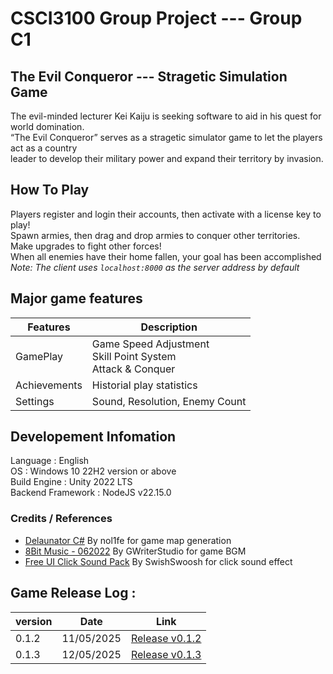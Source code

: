 # CSCI3100 Group Project --- Group C1
## The Evil Conqueror  --- Stragetic Simulation Game
The evil-minded lecturer Kei Kaiju is seeking software to aid in his quest for world domination. 
<br />“The Evil Conqueror” serves as a stragetic simulator game to let the players act as a country
<br /> leader to develop their military power and expand their territory by invasion. 


## How To Play
Players register and login their accounts, then activate with a license key to play! <br> 
Spawn armies, then drag and drop armies to conquer other territories. <br>
Make upgrades to fight other forces! <br>
When all enemies have their home fallen, your goal has been accomplished <br>
*Note: The client uses `localhost:8000` as the server address by default*

## Major game features
|  Features     | Description |
| -----------   | ----------- |
| GamePlay | Game Speed Adjustment <br>Skill Point System <br>Attack & Conquer | 
| Achievements | Historial play statistics | 
| Settings | Sound, Resolution, Enemy Count |


## Developement Infomation
Language : English <br>
OS : Windows 10 22H2 version or above <br>
Build Engine : Unity 2022 LTS <br>
Backend Framework : NodeJS v22.15.0 <br>

### Credits / References
* [Delaunator C#](https://github.com/nol1fe/delaunator-sharp) By nol1fe for game map generation
* [8Bit Music - 062022](https://assetstore.unity.com/packages/audio/music/8bit-music-062022-225623) By GWriterStudio for game BGM
* [Free UI Click Sound Pack](https://assetstore.unity.com/packages/audio/sound-fx/free-ui-click-sound-pack-244644) By SwishSwoosh for click sound effect

## Game Release Log :
|  version     | Date | Link |
| ---   | --- | --- |
| 0.1.2 | 11/05/2025 |  [Release v0.1.2](https://github.com/ykw9263/CSCI3100-Group-Project/releases/tag/v0.1.2) |
| 0.1.3 | 12/05/2025 |  [Release v0.1.3](https://github.com/ykw9263/CSCI3100-Group-Project/releases/tag/v0.1.3) |

